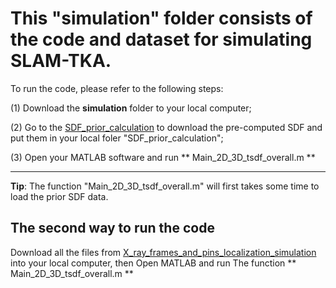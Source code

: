 # This "simulation" folder consists of the code and dataset for simulating SLAM-TKA.



To run the code, please refer to the following steps:

(1) Download the **simulation** folder to your local computer;


(2) Go to the [SDF_prior_calculation](https://drive.google.com/drive/folders/1BLcZbM97nJQBNxSFOZ_RaUZHATfTdymR?usp=sharing) to download the pre-computed SDF and put them in your local foler "SDF_prior_calculation";



(3) Open your MATLAB software and run ** Main_2D_3D_tsdf_overall.m **


---
**Tip**: The function "Main_2D_3D_tsdf_overall.m" will first takes some time to load the prior SDF data.




## The second way to run the code
Download all the files from
[X_ray_frames_and_pins_localization_simulation](https://drive.google.com/drive/folders/1MfKUdQvDxh42dJFqc75vg1yeor1AFvCH?usp=sharing) into your local computer, then Open MATLAB and run The function ** Main_2D_3D_tsdf_overall.m **

